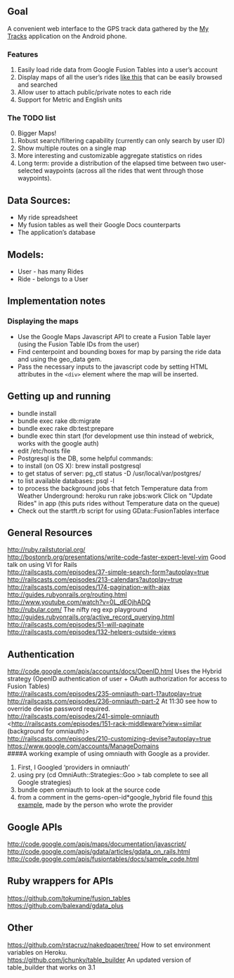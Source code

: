 ## Goal
A convenient web interface to the GPS track data gathered by the [My Tracks](http://mytracks.appspot.com/) application on the Android phone.  

### Features
1. Easily load ride data from Google Fusion Tables into a user’s account
2. Display maps of all the user’s rides [like this](http://maps.google.com/maps/ms?msa=0&msid=216635579959815109659.0004acea80b8bb4f5d6db) that can be easily browsed and searched
3. Allow user to attach public/private notes to each ride
4. Support for Metric and English units


### The TODO list
0. Bigger Maps!
1. Robust search/filtering capability (currently can only search by user ID)
2. Show multiple routes on a single map
3. More interesting and customizable aggregate statistics on rides
4. Long term: provide a distribution of the elapsed time between two user-selected waypoints (across all the rides that went through those waypoints).  


## Data Sources:
- My ride spreadsheet
- My fusion tables as well their Google Docs counterparts
- The application’s database

## Models:
- User - has many Rides
- Ride - belongs to a User

## Implementation notes
### Displaying the maps
- Use the Google Maps Javascript API to create a Fusion Table layer (using the Fusion Table IDs from the user)
- Find centerpoint and bounding boxes for map by parsing the ride data and using the geo\_data gem.
- Pass the necessary inputs to the javascript code by setting HTML attributes in the `<div>` element where the map will be inserted.

## Getting up and running
- bundle install
- bundle exec rake db:migrate
- bundle exec rake db:test:prepare
- bundle exec thin start (for development use thin instead of webrick, works
    with the google auth)
- edit /etc/hosts file
- Postgresql is the DB, some helpful commands:
- to install (on OS X): brew install postgresql
- to get status of server: pg\_ctl status -D /usr/local/var/postgres/
- to list available databases: psql -l
- to process the background jobs that fetch Temperature data from Weather
  Underground: 
  heroku run rake jobs:work 
  Click on "Update Rides" in app (this puts rides without Temperature data on
  the queue)
- Check out the startft.rb script for using GData::FusionTables interface 

## General Resources ##
<http://ruby.railstutorial.org/>  
<http://bostonrb.org/presentations/write-code-faster-expert-level-vim> Good talk on using VI for Rails  
<http://railscasts.com/episodes/37-simple-search-form?autoplay=true>  
<http://railscasts.com/episodes/213-calendars?autoplay=true>  
<http://railscasts.com/episodes/174-pagination-with-ajax>  
<http://guides.rubyonrails.org/routing.html>  
<http://www.youtube.com/watch?v=0L_dEOjhADQ>  
<http://rubular.com/> The nifty reg exp playground  
<http://guides.rubyonrails.org/active_record_querying.html>  
<http://railscasts.com/episodes/51-will-paginate>  
<http://railscasts.com/episodes/132-helpers-outside-views>  

## Authentication
<http://code.google.com/apis/accounts/docs/OpenID.html> Uses the Hybrid strategy (OpenID authentication of user + OAuth authorization for access to Fusion Tables)  
<http://railscasts.com/episodes/235-omniauth-part-1?autoplay=true>  
<http://railscasts.com/episodes/236-omniauth-part-2> At 11:30 see how to override devise password required.  
<http://railscasts.com/episodes/241-simple-omniauth>
<http://railscasts.com/episodes/151-rack-middleware?view=similar (background for omniauth)>  
<http://railscasts.com/episodes/210-customizing-devise?autoplay=true>  
<https://www.google.com/accounts/ManageDomains>  
####A working example of using omniauth with Google as a provider.  
1. First, I Googled ‘providers in omniauth’
2. using pry (cd OmniAuth::Strategies::Goo > tab complete to see all Google strategies)
3. bundle open omniauth to look at the source code
4. from a comment in the gems-open-id\*google\_hybrid file found [this example](https://github.com/boyvanamstel/Google-Hybrid-Omniauth-implementation), made by the person who wrote the provider  

## Google APIs
<http://code.google.com/apis/maps/documentation/javascript/>  
<http://code.google.com/apis/gdata/articles/gdata_on_rails.html>  
<http://code.google.com/apis/fusiontables/docs/sample_code.html>  

## Ruby wrappers for APIs
<https://github.com/tokumine/fusion_tables>  
<https://github.com/balexand/gdata_plus>  

## Other
<https://github.com/rstacruz/nakedpaper/tree/> How to set environment variables on Heroku.  
<https://github.com/jchunky/table_builder> An updated version of table\_builder that works on 3.1  

